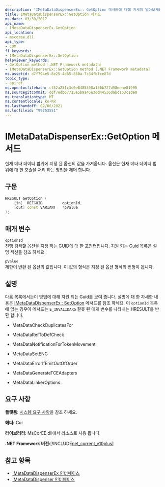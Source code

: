 ```yaml
---
description: 'IMetaDataDispenserEx:: GetOption 메서드에 대해 자세히 알아보세요.'
title: IMetaDataDispenserEx::GetOption 메서드
ms.date: 03/30/2017
api_name:
- IMetaDataDispenserEx.GetOption
api_location:
- mscoree.dll
api_type:
- COM
f1_keywords:
- IMetaDataDispenserEx::GetOption
helpviewer_keywords:
- GetOption method [.NET Framework metadata]
- IMetaDataDispenserEx::GetOption method [.NET Framework metadata]
ms.assetid: d7f794e5-8e25-4d65-850a-7c34fbfce87d
topic_type:
- apiref
ms.openlocfilehash: cf52a251c3c0e0485558a150b727d58eeae81995
ms.sourcegitcommit: ddf7edb67715a5b9a45e3dd44536dabc153c1de0
ms.translationtype: MT
ms.contentlocale: ko-KR
ms.lasthandoff: 02/06/2021
ms.locfileid: "99753551"
---
```

# <a name="imetadatadispenserexgetoption-method"></a>IMetaDataDispenserEx::GetOption 메서드

현재 메타 데이터 범위에 지정 된 옵션의 값을 가져옵니다. 옵션은 현재 메타 데이터 범위에 대 한 호출을 처리 하는 방법을 제어 합니다.  
  
## <a name="syntax"></a>구문  
  
```cpp  
HRESULT GetOption (  
    [in]  REFGUID         optionId,
    [out] const VARIANT   *pValue  
);  
```  
  
## <a name="parameters"></a>매개 변수  

 `optionId`  
 진행 검색할 옵션을 지정 하는 GUID에 대 한 포인터입니다. 지원 되는 Guid 목록은 설명 섹션을 참조 하세요.  
  
 `pValue`  
 제한이 반환 된 옵션의 값입니다. 이 값의 형식은 지정 된 옵션 형식의 변형이 됩니다.  
  
## <a name="remarks"></a>설명  

 다음 목록에서는이 방법에 대해 지원 되는 Guid를 보여 줍니다. 설명에 대 한 자세한 내용은 [IMetaDataDispenserEx:: SetOption](imetadatadispenserex-setoption-method.md) 메서드를 참조 하세요. 이 `optionId` 목록에 없는 경우이 메서드는 `E_INVALIDARG` 잘못 된 매개 변수를 나타내는 HRESULT를 반환 합니다.  
  
- MetaDataCheckDuplicatesFor  
  
- MetaDataRefToDefCheck  
  
- MetaDataNotificationForTokenMovement  
  
- MetaDataSetENC  
  
- MetaDataErrorIfEmitOutOfOrder  
  
- MetaDataGenerateTCEAdapters  
  
- MetaDataLinkerOptions  
  
## <a name="requirements"></a>요구 사항  

 **플랫폼:** [시스템 요구 사항](../../get-started/system-requirements.md)을 참조 하세요.  
  
 **헤더:** Cor  
  
 **라이브러리:** MsCorEE.dll에서 리소스로 사용 됩니다.  
  
 **.NET Framework 버전:**[!INCLUDE[net_current_v10plus](../../../../includes/net-current-v10plus-md.md)]  
  
## <a name="see-also"></a>참고 항목

- [IMetaDataDispenserEx 인터페이스](imetadatadispenserex-interface.md)
- [IMetaDataDispenser 인터페이스](imetadatadispenser-interface.md)
